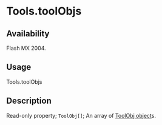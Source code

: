 # Tools.toolObjs

## Availability

Flash MX 2004.

## Usage

Tools.toolObjs

## Description

Read-only property; `ToolObj[]`; An array of [ToolObj object](../ToolObj_object/ToolObj_summary.md)s.
